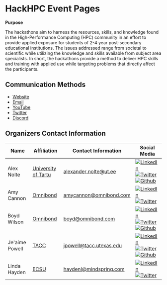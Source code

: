 # HackHPC Event Pages

**Purpose**

The hackathons aim to harness the resources, skills, and knowledge found in the High-Performance Computing (HPC) community in an effort to provide applied exposure for students of 2-4 year post-secondary educational institutions. The issues addressed range from societal to scientific while utilizing the knowledge and skills available from subject area specialists. In short, the hackathons provide a method to deliver HPC skills and training with applied use while targeting problems that directly affect the participants. 

## Communication Methods

* [Website](http://hackhpc.org/)
* [Email](schack@hackhcp.org)
* [YouTube](https://www.youtube.com/channel/UCESkfjHWsERvFpJgPmWXRSA)
* [Twitter](https://twitter.com/ccloudhack)
* [Discord](https://discord.gg/rSXasYKDwE) 


## Organizers Contact Information

| Name | Affiliation | Contact Information | Social Media
|-----------------------|--------------|----------------------------|----------------------------|
| Alex Nolte| [University of Tartu]( http://www.ut.ee/en)| [alexander.nolte@ut.ee](mailto:alexander.nolte@ut.ee?subject=[HackHPC-PEARC20]) | [![LinkedIn](https://hackhpc.github.io/HPCintheCity21/logos/linkedinicon.jpeg)]( https://www.linkedin.com/in/alexandernolte/)[![Twitter](https://hackhpc.github.io/HPCintheCity21/logos/twittericon.png)](https://twitter.com/alexander_nolte)[![Github](https://hackhpc.github.io/HPCintheCity21/logos/githubicon.png)](https://alexandernolte.github.io/)|
| Amy Cannon| [Omnibond]( http://www.omnibond.com/)| [amycannon@omnibond.com](mailto:amycannon@omnibond.com?subject=[HackHPC-PEARC20]) | [![LinkedIn](https://hackhpc.github.io/HPCintheCity21/logos/linkedinicon.jpeg)]( https://www.linkedin.com/in/amy-cannon-46230b31/)[![Twitter](https://hackhpc.github.io/HPCintheCity21/logos/twittericon.png)](https://twitter.com/amy__cannon) |
| Boyd Wilson| [Omnibond]( http://www.omnibond.com/)| [boyd@omnibond.com](mailto:boyd@omnibond.com?subject=[HackHPC-PEARC20]) | [![LinkedIn](https://hackhpc.github.io/HPCintheCity21/logos/linkedinicon.jpeg)]( https://www.linkedin.com/in/boydwilson/)[![Twitter](https://hackhpc.github.io/HPCintheCity21/logos/twittericon.png)](https://twitter.com/boydwilson)[![Github](https://hackhpc.github.io/HPCintheCity21/logos/githubicon.png)](https://github.com/omnibond) |
| Je'aime Powell | [TACC](http://www.tacc.utexas.edu/) | [jpowell@tacc.utexas.edu](mailto:jpowell@tacc.utexas.edu?subject=[HackHPC-PEARC20]) | [![LinkedIn](https://hackhpc.github.io/HPCintheCity21/logos/linkedinicon.jpeg)](https://www.linkedin.com/in/jeaimehp/)[![Twitter](https://hackhpc.github.io/HPCintheCity21/logos/twittericon.png)](https://twitter.com/jeaimehp)[![Github](https://hackhpc.github.io/HPCintheCity21/logos/githubicon.png)](https://github.com/jeaimehp) |
| Linda Hayden | [ECSU](http://nia.ecsu.edu/) | [haydenl@mindspring.com](mailto:haydenl@mindspring.com?subject=[HackHPC-PEARC20]) | [![LinkedIn](https://hackhpc.github.io/HPCintheCity21/logos/linkedinicon.jpeg)]( https://www.linkedin.com/in/linda-hayden-5a8b424/)[![Twitter](https://hackhpc.github.io/HPCintheCity21/logos/twittericon.png)](https://twitter.com/lhaydenecsu)|
